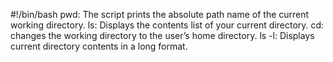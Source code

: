 #!/bin/bash
pwd: The script prints the absolute path name of the current working directory.
ls: Displays the contents list of your current directory.
cd: changes the working directory to the user’s home directory.
ls -l: Displays current directory contents in a long format.
